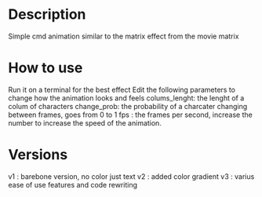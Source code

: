 # Description
Simple cmd animation similar to the matrix effect from the movie matrix

# How to use
Run it on a terminal for the best effect
Edit the following parameters to change how the animation looks and feels
  colums_lenght: the lenght of a colum of characters
  change_prob: the probability of a charcater changing between frames, goes from 0 to 1
  fps : the frames per second, increase the number to increase the speed of the animation. 

# Versions
v1 : barebone version, no color just text
v2 : added color gradient
v3 : varius ease of use features and code rewriting
